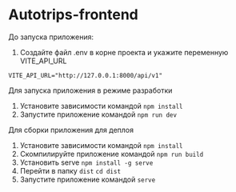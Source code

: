 # Autotrips-frontend
До запуска приложения:
1. Создайте файл .env в корне проекта и укажите переменную VITE_API_URL
```
VITE_API_URL="http://127.0.0.1:8000/api/v1"
```


Для запуска приложения в режиме разработки
1. Установите зависимости командой `npm install`
2. Запустите приложение командой `npm run dev`

Для сборки приложения для деплоя
1. Установите зависимости командой `npm install`
2. Скомпилируйте приложение командой `npm run build`
3. Установить serve `npm install -g serve`
4. Перейти в папку `dist` `cd dist`
5. Запустите приложение командой `serve`
